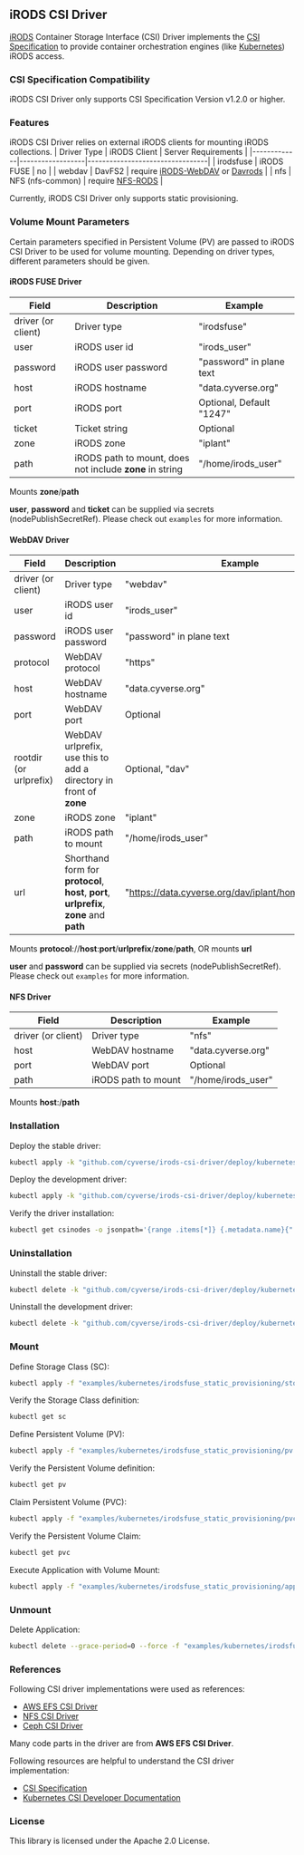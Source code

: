 ## iRODS CSI Driver

[iRODS](https://irods.org) Container Storage Interface (CSI) Driver implements the [CSI Specification](https://github.com/container-storage-interface/spec/blob/master/spec.md) to provide container orchestration engines (like [Kubernetes](https://kubernetes.io/)) iRODS access.

### CSI Specification Compatibility

iRODS CSI Driver only supports CSI Specification Version v1.2.0 or higher.

### Features

iRODS CSI Driver relies on external iRODS clients for mounting iRODS collections.
| Driver Type | iRODS Client     | Server Requirements             |
|-------------|------------------|---------------------------------|
| irodsfuse   | iRODS FUSE       | no                              |
| webdav      | DavFS2           | require [iRODS-WebDAV](https://github.com/DICE-UNC/irods-webdav) or [Davrods](https://github.com/UtrechtUniversity/davrods) |
| nfs         | NFS (nfs-common) | require [NFS-RODS](https://github.com/irods/irods_client_nfsrods)                |

Currently, iRODS CSI Driver only supports static provisioning.

### Volume Mount Parameters

Certain parameters specified in Persistent Volume (PV) are passed to iRODS CSI Driver to be used for volume mounting.
Depending on driver types, different parameters should be given.

#### iRODS FUSE Driver
| Field | Description | Example |
| --- | --- | --- |
| driver (or client) | Driver type | "irodsfuse" |
| user | iRODS user id | "irods_user" |
| password | iRODS user password | "password" in plane text |
| host | iRODS hostname | "data.cyverse.org" |
| port | iRODS port | Optional, Default "1247" |
| ticket | Ticket string | Optional |
| zone | iRODS zone | "iplant" |
| path | iRODS path to mount, does not include **zone** in string | "/home/irods_user" |

Mounts **zone**/**path**

**user**, **password** and **ticket** can be supplied via secrets (nodePublishSecretRef).
Please check out `examples` for more information.

#### WebDAV Driver
| Field | Description | Example |
| --- | --- | --- |
| driver (or client) | Driver type | "webdav" |
| user | iRODS user id | "irods_user" |
| password | iRODS user password | "password" in plane text |
| protocol | WebDAV protocol | "https" |
| host | WebDAV hostname | "data.cyverse.org" |
| port | WebDAV port | Optional |
| rootdir (or urlprefix) | WebDAV urlprefix, use this to add a directory in front of **zone** | Optional, "dav" |
| zone | iRODS zone | "iplant" |
| path | iRODS path to mount | "/home/irods_user" |
| url | Shorthand form for **protocol**, **host**, **port**, **urlprefix**, **zone** and **path** | "https://data.cyverse.org/dav/iplant/home/irods_user" |

Mounts **protocol**://**host**:**port**/**urlprefix**/**zone**/**path**, OR mounts **url**

**user** and **password** can be supplied via secrets (nodePublishSecretRef).
Please check out `examples` for more information.

#### NFS Driver
| Field | Description | Example |
| --- | --- | --- |
| driver (or client) | Driver type | "nfs" |
| host | WebDAV hostname | "data.cyverse.org" |
| port | WebDAV port | Optional |
| path | iRODS path to mount | "/home/irods_user" |

Mounts **host**:/**path**

### Installation

Deploy the stable driver:

```sh
kubectl apply -k "github.com/cyverse/irods-csi-driver/deploy/kubernetes/overlays/stable/?ref=master"
```

Deploy the development driver:
```sh
kubectl apply -k "github.com/cyverse/irods-csi-driver/deploy/kubernetes/overlays/dev/?ref=master"
```

Verify the driver installation:
```sh
kubectl get csinodes -o jsonpath='{range .items[*]} {.metadata.name}{": "} {range .spec.drivers[*]} {.name}{"\n"} {end}{end}'
```

### Uninstallation

Uninstall the stable driver:
```sh
kubectl delete -k "github.com/cyverse/irods-csi-driver/deploy/kubernetes/overlays/stable/?ref=master"
```

Uninstall the development driver:
```sh
kubectl delete -k "github.com/cyverse/irods-csi-driver/deploy/kubernetes/overlays/dev/?ref=master"
```

### Mount

Define Storage Class (SC):
```sh
kubectl apply -f "examples/kubernetes/irodsfuse_static_provisioning/storageclass.yaml"
```

Verify the Storage Class definition:
```sh
kubectl get sc
```

Define Persistent Volume (PV):
```sh
kubectl apply -f "examples/kubernetes/irodsfuse_static_provisioning/pv.yaml"
```

Verify the Persistent Volume definition:
```sh
kubectl get pv
```

Claim Persistent Volume (PVC):
```sh
kubectl apply -f "examples/kubernetes/irodsfuse_static_provisioning/pvc.yaml"
```

Verify the Persistent Volume Claim:
```sh
kubectl get pvc
```

Execute Application with Volume Mount:
```sh
kubectl apply -f "examples/kubernetes/irodsfuse_static_provisioning/app.yaml"
```

### Unmount

Delete Application:
```sh
kubectl delete --grace-period=0 --force -f "examples/kubernetes/irodsfuse_static_provisioning/app.yaml"
```


### References

Following CSI driver implementations were used as references:
- [AWS EFS CSI Driver](https://github.com/kubernetes-sigs/aws-efs-csi-driver)
- [NFS CSI Driver](https://github.com/kubernetes-csi/drivers)
- [Ceph CSI Driver](https://github.com/ceph/ceph-csi)

Many code parts in the driver are from **AWS EFS CSI Driver**.

Following resources are helpful to understand the CSI driver implementation:
- [CSI Specification](https://github.com/container-storage-interface/spec/blob/master/spec.md)
- [Kubernetes CSI Developer Documentation](https://kubernetes-csi.github.io/docs/)

### License

This library is licensed under the Apache 2.0 License.
